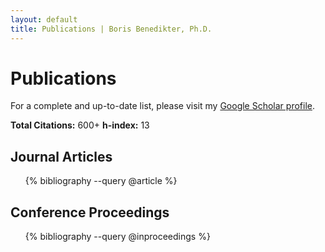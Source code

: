 ```yaml
---
layout: default
title: Publications | Boris Benedikter, Ph.D.
---
```

<div class="container" markdown="1">

# Publications

For a complete and up-to-date list, please visit my [Google Scholar profile](https://scholar.google.com/citations?user=kHuGNkEAAAAJ).

<div class="pub-stats">
    <span><strong>Total Citations:</strong> 600+</span>
    <span><strong>h-index:</strong> 13</span>
</div>

## Journal Articles

<ul class="pub-list">
    {% bibliography --query @article %}
</ul>

## Conference Proceedings

<ul class="pub-list">
    {% bibliography --query @inproceedings %}
</ul>

</div>